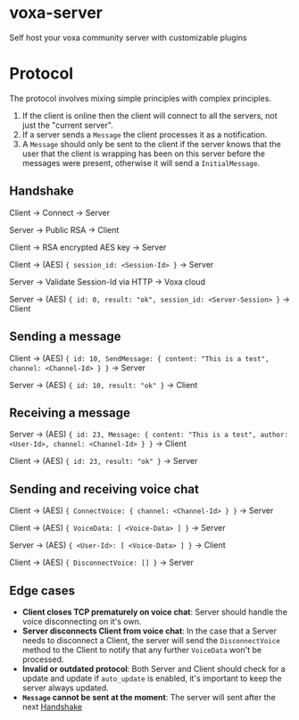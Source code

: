 # voxa-server

Self host your voxa community server with customizable plugins

# Protocol

The protocol involves mixing simple principles with complex principles.

1. If the client is online then the client will connect to all the servers, not just the "current server".
2. If a server sends a `Message` the client processes it as a notification.
3. A `Message` should only be sent to the client if the server knows that the user that the client is wrapping has been on this server before the messages were present, otherwise it will send a `InitialMessage`.

## Handshake

Client -> Connect -> Server

Server -> Public RSA -> Client

Client -> RSA encrypted AES key -> Server

Client -> (AES) `{ session_id: <Session-Id> }` -> Server

Server -> Validate Session-Id via HTTP -> Voxa cloud

Server -> (AES) `{ id: 0, result: "ok", session_id: <Server-Session> }` -> Client

## Sending a message

Client -> (AES) `{ id: 10, SendMessage: { content: "This is a test", channel: <Channel-Id> } }` -> Server

Server -> (AES) `{ id: 10, result: "ok" }` -> Client

## Receiving a message

Server -> (AES) `{ id: 23, Message: { content: "This is a test", author: <User-Id>, channel: <Channel-Id> } }` -> Client

Client -> (AES) `{ id: 23, result: "ok" }` -> Server

## Sending and receiving voice chat

Client -> (AES) `{ ConnectVoice: { channel: <Channel-Id> } }` -> Server

Client -> (AES) `{ VoiceData: [ <Voice-Data> ] }` -> Server

Server -> (AES) `{ <User-Id>: [ <Voice-Data> ] }` -> Client

Client -> (AES) `{ DisconnectVoice: [] }` -> Server

## Edge cases

- **Client closes TCP prematurely on voice chat**: Server should handle the voice disconnecting on it's own.
- **Server disconnects Client from voice chat**: In the case that a Server needs to disconnect a Client, the server will send the `DisconnectVoice` method to the Client to notify that any further `VoiceData` won't be processed.
- **Invalid or outdated protocol**: Both Server and Client should check for a update and update if `auto_update` is enabled, it's important to keep the server always updated.
- **`Message` cannot be sent at the moment**: The server will sent after the next [Handshake](#handshake)